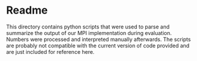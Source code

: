 Readme
=======

This directory contains python scripts that were used to parse and summarize the
output of our MPI implementation during evaluation. Numbers were processed and
interpreted manually afterwards. The scripts are probably not compatible with
the current version of code provided and are just included for reference here.
